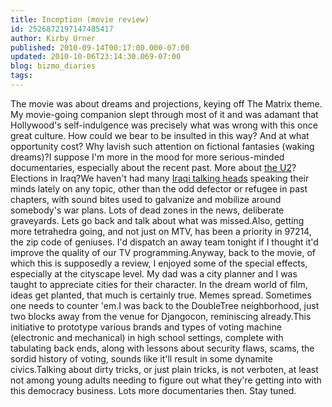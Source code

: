 ```yaml
---
title: Inception (movie review)
id: 2526872197147485417
author: Kirby Urner
published: 2010-09-14T00:17:00.000-07:00
updated: 2010-10-06T23:14:30.069-07:00
blog: bizmo_diaries
tags: 
---
```


The movie was about dreams and projections, keying off The Matrix theme.  My movie-going companion slept through most of it and was adamant that Hollywood's self-indulgence was precisely what was wrong with this once great culture.  How could we bear to be insulted in this way?  And at what opportunity cost?  Why lavish such attention on fictional fantasies (waking dreams)?I suppose I'm more in the mood for more serious-minded documentaries, especially about the recent past.  More about [the U2](http://worldgame.blogspot.com/2009/02/u2.html)?  Elections in Iraq?We haven't had many [Iraqi talking heads](http://worldgame.blogspot.com/2004/10/memo-to-media.html) speaking their minds lately on any topic, other than the odd defector or refugee in past chapters, with sound bites used to galvanize and mobilize around somebody's war plans.  Lots of dead zones in the news, deliberate graveyards.  Lets go back and talk about what was missed.Also, getting more tetrahedra going, and not just on MTV, has been a priority in 97214, the zip code of geniuses.  I'd dispatch an away team tonight if I thought it'd improve the quality of our TV programming.Anyway, back to the movie, of which this is supposedly a review, I enjoyed some of the special effects, especially at the cityscape level.  My dad was a city planner and I was taught to appreciate cities for their character.  In the dream world of film, ideas get planted, that much is certainly true.  Memes spread. Sometimes one needs to counter 'em.I was back to the DoubleTree neighborhood, just two blocks away from the venue for Djangocon, reminiscing already.This initiative to prototype various brands and types of voting machine (electronic and mechanical) in high school settings, complete with tabulating back ends, along with lessons about security flaws, scams, the sordid history of voting, sounds like it'll result in some dynamite civics.Talking about dirty tricks, or just plain tricks, is not verboten, at least not among young adults needing to figure out what they're getting into with this democracy business.  Lots more documentaries then.  Stay tuned.